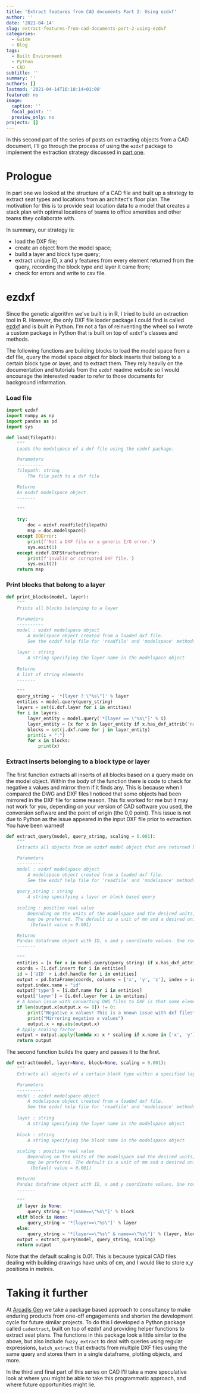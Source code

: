 ```yaml
---
title: 'Extract features from CAD documents Part 2: Using ezdxf'
author: ''
date: '2021-04-14'
slug: extract-features-from-cad-documents-part-2-using-ezdxf
categories:
  - Guide
  - Blog
tags:
  - Built Environment
  - Python
  - CAD
subtitle: ''
summary: ''
authors: []
lastmod: '2021-04-14T16:10:14+01:00'
featured: no
image:
  caption: ''
  focal_point: ''
  preview_only: no
projects: []
---
```


In this second part of the series of posts on extracting objects from a CAD document, I'll go through the process of using the `ezdxf` package to implement the extraction strategy discussed in [part one](https://www.algorist.co.uk/post/extract-features-from-cad-documents-part-1-a-primer/).

# Prologue
In part one we looked at the structure of a CAD file and built up a strategy to extract seat types and locations from an architect's floor plan. The motivation for this is to provide seat location data to a model that creates a stack plan with optimal locations of teams to office amenities and other teams they collaborate with.

In summary, our strategy is:

* load the DXF file;
* create an object from the model space;
* build a layer and block type query;
* extract unique ID, x and y features from every element returned from the query, recording the block type and layer it came from;
* check for errors and write to csv file.

# ezdxf
Since the genetic algorithm we've built is in R, I tried to build an extraction tool in R. However, the only DXF file loader package I could find is called [ezdxf](https://ezdxf.readthedocs.io/en/stable/) and is built in Python. I'm not a fan of reinventing the wheel so I wrote a custom package in Python that is built on top of `ezdxf`'s classes and methods.

The following functions are building blocks to load the model space from a dxf file, query the model space object for block inserts that belong to a certain block type or layer, and to extract them. They rely heavily on the documentation and tutorials from the `ezdxf` readme website so I would encourage the interested reader to refer to those documents for background information.

### Load file

```python
import ezdxf
import numpy as np
import pandas as pd
import sys

def load(filepath):
    """
    Loads the modelspace of a dxf file using the ezdxf package.

    Parameters
    ----------
    filepath: string
        The file path to a dxf file

    Returns
    An exdxf modelspace object.
    -------

    """

    try:
        doc = ezdxf.readfile(filepath)
        msp = doc.modelspace()
    except IOError:
        print(f'Not a DXF file or a generic I/O error.')
        sys.exit(1)
    except ezdxf.DXFStructureError:
        print(f'Invalid or corrupted DXF file.')
        sys.exit(2)
    return msp
```

### Print blocks that belong to a layer

```python
def print_blocks(model, layer):
    """
    Prints all blocks belonging to a layer

    Parameters
    ----------
    model : ezdxf modelspace object
        A modelspace object created from a loaded dxf file. 
        See the ezdxf help file for 'readfile' and 'modelspace' methods
        
    layer : string
        A string specifying the layer name in the modelspace object
    
    Returns
    A list of string elements
    -------

    """   
    query_string = '*[layer ? \"%s\"]' % layer
    entities = model.query(query_string)
    layers = set(i.dxf.layer for i in entities)
    for i in layers:
        layer_entity = model.query('*[layer == \"%s\"]' % i)
        layer_entity = [x for x in layer_entity if x.has_dxf_attrib('name')]
        blocks = set(j.dxf.name for j in layer_entity)
        print(i + ":")
        for x in blocks:
            print(x)
```
### Extract inserts belonging to a block type or layer

The first function extracts all inserts of all blocks based on a query made on the model object. Within the body of the function there is code to check for negative x values and mirror them if it finds any. This is because when I compared the DWG and DXF files I noticed that some objects had been mirrored in the DXF file for some reason. This fix worked for me but it may not work for you, depending on your version of CAD software you used, the conversion software and the point of origin (the 0,0 point). This issue is not due to Python as the issue appeared in the input DXF file prior to extraction. You have been warned!

```python
def extract_query(model, query_string, scaling = 0.001):
    """
    Extracts all objects from an ezdxf model object that are returned by a query.

    Parameters
    ----------
    model : ezdxf modelspace object
        A modelspace object created from a loaded dxf file. 
        See the ezdxf help file for 'readfile' and 'modelspace' methods
        
    query_string : string
        A string specifying a layer or block based query
        
    scaling : positive real value
        Depending on the units of the modelspace and the desired units, a scaling
        may be preferred. The default is a unit of mm and a desired unit of metre.
         (Default value = 0.001)

    Returns
    Pandas dataframe object with ID, x and y coordinate values. One row per object.
    -------

    """
    entities = [x for x in model.query(query_string) if x.has_dxf_attrib('name')]
    coords = [i.dxf.insert for i in entities]
    id = ['UID' + i.dxf.handle for i in entities]
    output = pd.DataFrame(coords, columns = ['x', 'y', 'z'], index = id).drop(['z'], axis=1)
    output.index.name = "id"
    output['type'] = [i.dxf.name for i in entities]
    output['layer'] = [i.dxf.layer for i in entities]
    # A known issue with converting DWG files to DXF is that some elements have their x coordinate reversed
    if len(output.x[output.x <= 0]) != 0:
        print("Negative x values! This is a known issue with dxf files")
        print("Mirroring negative x values")
        output.x = np.abs(output.x)
    # Apply scaling factor
    output = output.apply(lambda x: x * scaling if x.name in ['x', 'y'] else x)
    return output
```

The second function builds the query and passes it to the first.

```python
def extract(model, layer=None, block=None, scaling = 0.001):
    """
    Extracts all objects of a certain block type within a specified layer of a dxf file.

    Parameters
    ----------
    model : ezdxf modelspace object
        A modelspace object created from a loaded dxf file. 
        See the ezdxf help file for 'readfile' and 'modelspace' methods
        
    layer : string
        A string specifying the layer name in the modelspace object
        
    block : string
        A string specifying the block name in the modelspace object
        
    scaling : positive real value
        Depending on the units of the modelspace and the desired units, a scaling
        may be preferred. The default is a unit of mm and a desired unit of metre.
         (Default value = 0.001)

    Returns
    Pandas dataframe object with ID, x and y coordinate values. One row per object.
    -------

    """
    if layer is None:
        query_string = '*[name==\"%s\"]' % block
    elif block is None:
        query_string = '*[layer==\"%s\"]' % layer
    else:
        query_string = '*[layer==\"%s\" & name==\"%s\"]' % (layer, block)
    output = extract_query(model, query_string, scaling)
    return output
```

Note that the default scaling is 0.01. This is because typical CAD files dealing with building drawings have units of cm, and I would like to store x,y positions in metres.

# Taking it further

At [Arcadis Gen](https://arcadisgen.com/) we take a package based approach to consultancy to make enduring products from one-off engagements and shorten the development cycle for future similar projects. To do this I developed a Python package called `cadextract`, built on top of ezdxf and providing helper functions to extract seat plans. The functions in this package look a little similar to the above, but also include `fuzzy_extract` to deal with queries using regular expressions, `batch_extract` that extracts from multiple DXF files using the same query and stores them in a single dataframe, plotting objects, and more.

In the third and final part of this series on CAD I'll take a more speculative look at where you might be able to take this programmatic approach, and where future opportunities might lie.

